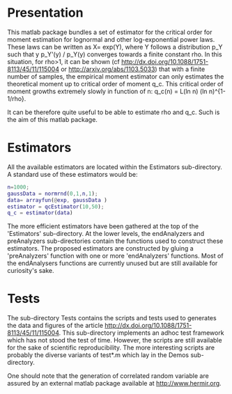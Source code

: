 # Presentation
This matlab package bundles a set of estimator for the critical order for moment estimation
for lognormal and other log-exponential power laws. These laws can be written as 
X= exp(Y), where Y follows a distribution p_Y such that
y p_Y'(y) / p_Y(y) converges towards a finite constant rho.
In this situation, for rho>1, it can be shown (cf http://dx.doi.org/10.1088/1751-8113/45/11/115004 or http://arxiv.org/abs/1103.5033) that with a finite number of samples,
the empirical moment estimator can only estimates the theoretical moment up to critical order of moment
q_c. This critical order of moment growths extremely slowly in function of n:
q_c(n) = L(ln n) (ln n)^{1-1/rho}.

It can be therefore quite useful to be able to estimate rho and q_c. Such is the aim of this
matlab package.

# Estimators
All the available estimators are located within the Estimators sub-directory.
A standard use of these estimators would be:

```matlab
n=1000;
gaussData = normrnd(0,1,n,1);
data= arrayfun(@exp, gaussData )
estimator = qcEstimator(10,50);
q_c = estimator(data) 
```

The more efficient estimators have been gathered at the top of the 'Estimators' sub-directory.
At the lower levels, the endAnalyzers and preAnalyzers sub-directories contain the functions used 
to construct these estimators. The proposed estimators are constructed by gluing 
a 'preAnalyzers' function with one or more 'endAnalyzers' functions. Most of the endAnalysers
functions are currently unused but are still available for curiosity's sake. 

# Tests 
The sub-directory Tests contains the scripts and tests used to generates the data and figures of
the article http://dx.doi.org/10.1088/1751-8113/45/11/115004. This sub-directory implements
an adhoc test framework which has not stood the test of time. However, the scripts are still available
for the sake of scientific reproducibility. The more interesting scripts are probably the diverse
variants of test*.m which lay in the Demos sub-directory. 

One should note that the generation of correlated random variable are
assured by an external matlab package available at http://www.hermir.org. 

